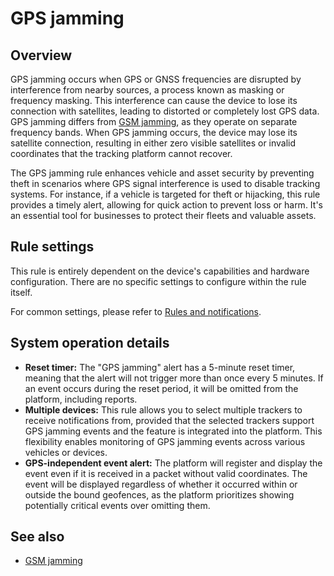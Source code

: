 # GPS jamming

## Overview

GPS jamming occurs when GPS or GNSS frequencies are disrupted by interference from nearby sources, a process known as masking or frequency masking. This interference can cause the device to lose its connection with satellites, leading to distorted or completely lost GPS data. GPS jamming differs from [GSM jamming](../device-connection/gsm-jamming.md), as they operate on separate frequency bands. When GPS jamming occurs, the device may lose its satellite connection, resulting in either zero visible satellites or invalid coordinates that the tracking platform cannot recover.

The GPS jamming rule enhances vehicle and asset security by preventing theft in scenarios where GPS signal interference is used to disable tracking systems. For instance, if a vehicle is targeted for theft or hijacking, this rule provides a timely alert, allowing for quick action to prevent loss or harm. It's an essential tool for businesses to protect their fleets and valuable assets.

## Rule settings

This rule is entirely dependent on the device's capabilities and hardware configuration. There are no specific settings to configure within the rule itself.

For common settings, please refer to [Rules and notifications](../../rules-and-notifications.md).

## System operation details

- **Reset timer:** The "GPS jamming" alert has a 5-minute reset timer, meaning that the alert will not trigger more than once every 5 minutes. If an event occurs during the reset period, it will be omitted from the platform, including reports.
- **Multiple devices:** This rule allows you to select multiple trackers to receive notifications from, provided that the selected trackers support GPS jamming events and the feature is integrated into the platform. This flexibility enables monitoring of GPS jamming events across various vehicles or devices.
- **GPS-independent event alert:** The platform will register and display the event even if it is received in a packet without valid coordinates. The event will be displayed regardless of whether it occurred within or outside the bound geofences, as the platform prioritizes showing potentially critical events over omitting them.

## See also

- [GSM jamming](../device-connection/gsm-jamming.md)